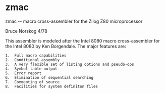 # zmac

zmac -- macro cross-assembler for the Zilog Z80 microprocessor

Bruce Norskog	4/78

This assembler is modeled after the Intel 8080 macro cross-assembler
for the Intel 8080 by Ken Borgendale.  The major features are:

	1.  Full macro capabilities
	2.  Conditional assembly
	3.  A very flexible set of listing options and pseudo-ops
	4.  Symbol table output
	5.  Error report
	6.  Elimination of sequential searching
	7.  Commenting of source
	8.  Facilities for system definiton files
